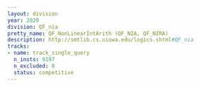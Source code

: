 ```yaml
---
layout: division
year: 2020
division: QF_nia
pretty_name: QF_NonLinearIntArith (QF_NIA, QF_NIRA)
description: http://smtlib.cs.uiowa.edu/logics.shtml#QF_nia
tracks:
- name: track_single_query
  n_insts: 9197
  n_excluded: 0
  status: competitive
---
```

